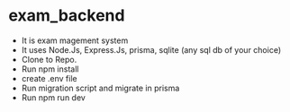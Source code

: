 # exam_backend
* It is exam magement system
* It uses Node.Js, Express.Js, prisma, sqlite (any sql db of your choice)
* Clone to Repo.
* Run npm install
* create .env file
* Run migration script and migrate in prisma
* Run npm run dev

